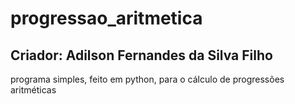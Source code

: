 # progressao_aritmetica
## Criador: Adilson Fernandes da Silva Filho

programa simples, feito em python,  para o cálculo de progressões aritméticas
